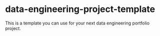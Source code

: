 # data-engineering-project-template
This is a template you can use for your next data engineering portfolio project.
